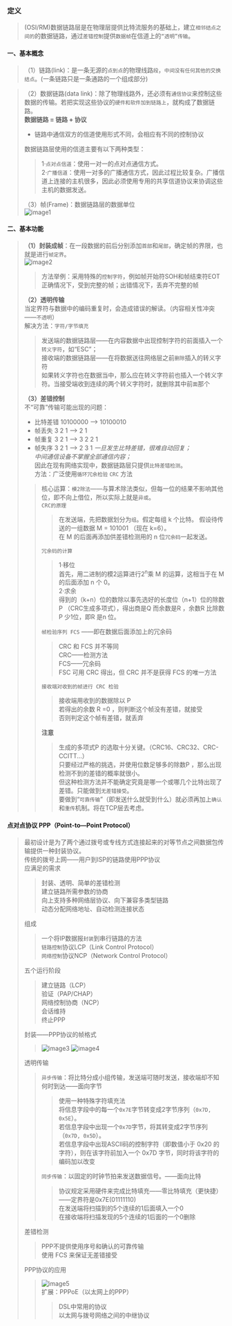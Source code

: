 ### 定义  
> (OSI/RM)数据链路层是在物理层提供比特流服务的基础上，建立`相邻结点之间的`的数据链路，通过`差错控制`提供`数据帧`在信道上的`“透明”传输`。  

#### 一、基本概念  
> （1）链路(link)：是一条无源的`点到点`的物理线路`段`，`中间没有任何其他的交换结点`。(一条链路只是一条通路的一个组成部分)	  

> （2）数据链路(data link)：除了物理线路外，还必须有`通信协议`来控制这些数据的传输。若把实现这些协议的`硬件和软件加到链路上`，就构成了数据链路。  
> **数据链路 = 链路 + 协议**  
> * 链路中通信双方的信道使用形式不同，会相应有不同的控制协议  
> 
> 数据链路层使用的信道主要有以下两种类型：  
>> 1·`点对点信道`：使用一对一的点对点通信方式。  
>> 2·`广播信道`：使用一对多的广播通信方式，因此过程比较复杂。广播信道上连接的主机很多，因此必须使用专用的共享信道协议来协调这些主机的数据发送。  
>
> （3）帧(Frame)：数据链路层的数据单位  
![image1](https://github.com/onshero/PCN/blob/picture/各层的数据单位.png)
#### 二、基本功能  
> **（1）封装成帧**：在一段数据的前后分别添加`首部`和`尾部`，确定帧的界限，也就是进行`帧定界`。  
> ![image2](https://github.com/onshero/PCN/blob/picture/封装成帧.png)
>> 方法举例：采用特殊的`控制字符`，例如帧开始符SOH和帧结束符EOT  
>> 正确情况下，受到完整的帧；出错情况下，丢弃不完整的帧  
> 
> **（2）透明传输**  
> 当定界符与数据中的编码重复时，会造成错误的解读。（内容相关性冲突——`不透明`）  
> 解决方法：`字符/字节填充`  
>> 发送端的数据链路层——在内容数据中出现控制字符的前面插入一个`转义字符`，如“ESC”；  
>> 接收端的数据链路层——在将数据送往网络层之前`删除`插入的转义字符  
>> 如果转义字符也在数据当中，那么应在转义字符前也插入一个转义字符。当接受端收到连续的两个转义字符时，就删除其中前`面`那个  
>
> **（3）差错控制**  
> 不“可靠”传输可能出现的问题：
> * 比特差错   10100000 ——&gt; 10100010
> * 帧丢失     3 2 1 ——&gt; 2 1
> * 帧重复     3 2 1 ——&gt; 3 2 2 1
> * 帧失序     3 2 1 ——&gt; 2 3 1
> *一旦发生比特差错，很难自动回复；*  
> *中间通信设备不掌握全部通信内容；*  
> 因此在现有网络实现中，数据链路层只提供`比特差错检测`。  
> 方法：广泛使用`循环冗余检验` `CRC` 方法  
>> 核心运算：`模2除法`——与算术除法类似，但每一位的结果不影响其他位，即不向上借位，所以实际上就是`异或`。  
>> `CRC的原理`  
>>> 在发送端，先把数据划分为`组`。假定每组 k 个比特。
>>> 假设待传送的一组数据 M = 101001 （现在 k=6）。  
>>> 在 M 的后面再添加供差错检测用的 n 位`冗余码`一起发送。  
>>
>> `冗余码的计算`  
>>>  1·移位  
>>> 首先，用二进制的模2运算进行2<sup>n</sup>乘 M 的运算，这相当于在 M 的后面添加 n 个 0。  
>>> 2·求余  
>>> 得到的（k+n）位的数除以事先选好的长度位（n+1）位的除数 P （CRC生成多项式），得出商是Q 而余数是R ，余数R 比除数P 少1位，即R 是n 位。  
>>
>> `帧检验序列 FCS` ——即在数据后面添加上的冗余码  
>>> CRC 和 FCS 并不等同  
>>> CRC——检测方法  
>>> FCS——冗余码  
>>> FSC 可用 CRC 得出，但 CRC 并不是获得 FCS 的唯一方法  
>>
>> `接收端对收到的帧进行 CRC 检验`  
>>> 接收端用收到的数据除以 P  
>>> 若得出的余数 R =0 ，则判断这个帧没有差错，就接受  
>>> 否则判定这个帧有差错，就丢弃  
>>
>> **注意**  
>>> 生成的多项式P 的选取十分关键。（CRC16、CRC32、CRC-CCITT...）  
>>> 只要经过严格的挑选，并使用位数足够多的除数P ，那么出现检测不到的差错的概率就很小。  
>>> 但这种检测方法并不能确定究竟是哪一个或哪几个比特出现了差错。只能做到`无差错接受`。  
>>> 要做到“`可靠传输`”（即发送什么就受到什么）就必须再加上`确认`和`重传`机制。将在TCP层去考虑。
#### 点对点协议 PPP（Point-to—Point Protocol）  
> 最初设计是为了两个通过拨号或专线方式连接起来的对等节点之间数据包传输提供一种封装协议。  
> 传统的拨号上网——用户到ISP的链路使用PPP协议  
> 应满足的需求  
>> 封装、透明、简单的差错检测  
>> 建立链路所需参数的协商  
>> 向上支持多种网络层协议、向下兼容多类型链路  
>> 动态分配网络地址、自动检测连接状态  
>
> 组成  
>> 一个将IP数据报`封装`到串行链路的方法  
>> `链路控制`协议LCP（Link Control Protocol）  
>> `网络控制`协议NCP（Network Control Protocol） 
>
> 五个运行阶段
>> 建立链路（LCP）  
>> 验证（PAP/CHAP）  
>> 网络控制协商（NCP）  
>> 会话维持  
>> 终止PPP  
>
> 封装——PPP协议的帧格式  
>> ![image3](https://github.com/onshero/PCN/blob/picture/PPP协议的帧格式1.png)
>> ![image4](https://github.com/onshero/PCN/blob/picture/PPP协议的帧格式2.png)
>
> 透明传输  
>> `异步传输`：将比特分成小组传输，发送端可随时发送，接收端却不知何时到达——面向字节  
>>> 使用一种特殊字符填充法  
>>> 将信息字段中的每一个`0x7E`字节转变成2字节序列（`0x7D, 0x5E`）。  
>>> 若信息字段中出现一个`0x7D`字节，将其转变成2字节序列（`0x7D, 0x5D`）。  
>>> 若信息字段中出现ASCII码的控制字符（即数值小于 0x20 的字符），则在该字符前加入一个 0x7D 字节，同时将该字符的编码加以改变  
>>
>> `同步传输`：以固定的时钟节拍来发送数据信号。——面向比特  
>>> 协议规定采用硬件来完成比特填充——零比特填充（更快捷）——定界符是0x7E(01111110)  
>>> 在发送端将扫描到的5个连续的1后面填入一个0  
>>> 在接收端将扫描发现的5个连续的1后面的一个0删除  
>
> 差错检测  
>> PPP不提供使用序号和确认的可靠传输  
>> 使用 FCS 来保证无差错接受  
>
> PPP协议的应用
>> ![image5](https://github.com/onshero/PCN/blob/picture/PPP协议的应用.png)  
>> 扩展：PPPoE（以太网上的PPP）  
>>> DSL中常用的协议  
>>> 以太网与拨号网络之间的中继协议  
>

